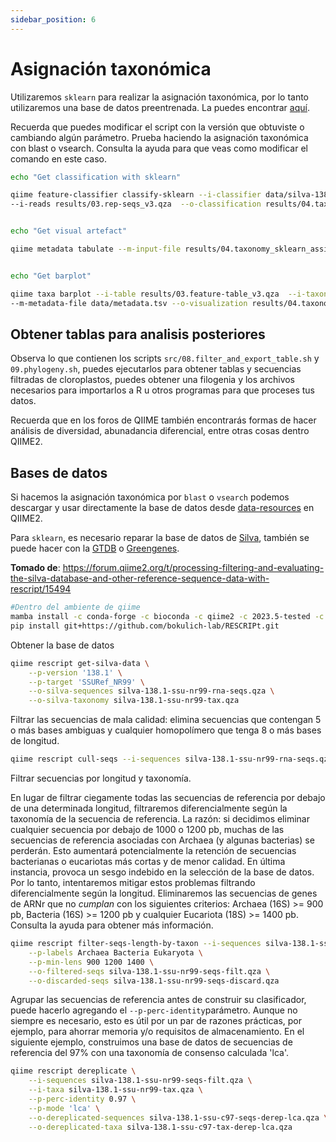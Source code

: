 ```yaml
---
sidebar_position: 6
---
```


# Asignación taxonómica

   Utilizaremos `sklearn` para realizar la asignación taxonómica, por lo tanto utilizaremos una base de datos preentrenada. La puedes encontrar [aquí](https://docs.qiime2.org/2022.11/data-resources/).

   Recuerda que puedes modificar el script con la versión que obtuviste o cambiando algún parámetro.
   Prueba haciendo la asignación taxonómica con blast o vsearch. Consulta la ayuda para que veas como modificar el comando en este caso.

   ```bash
   echo "Get classification with sklearn"

qiime feature-classifier classify-sklearn --i-classifier data/silva-138-99-nb-classifier.qza \
--i-reads results/03.rep-seqs_v3.qza  --o-classification results/04.taxonomy_sklearn_assign.qza


echo "Get visual artefact"

qiime metadata tabulate --m-input-file results/04.taxonomy_sklearn_assign.qza --o-visualization results/04.taxonomy_sklearn_assign.qzv


echo "Get barplot"

qiime taxa barplot --i-table results/03.feature-table_v3.qza  --i-taxonomy results/04.taxonomy_sklearn_assign.qza \
 --m-metadata-file data/metadata.tsv --o-visualization results/04.taxonomy_sklearn_barplot.qzv
   ```

## Obtener tablas para analisis posteriores

Observa lo que contienen los scripts `src/08.filter_and_export_table.sh` y `09.phylogeny.sh`, puedes ejecutarlos para obtener tablas y secuencias filtradas de cloroplastos, puedes obtener una filogenia y los archivos necesarios para importarlos a R u otros programas para que proceses tus datos.

Recuerda que en los foros de QIIME también encontrarás formas de hacer análisis de diversidad, abunadancia diferencial, entre otras cosas dentro QIIME2.

## Bases de datos

Si hacemos la asignación taxonómica por `blast` o `vsearch` podemos descargar y usar directamente la base de datos desde [data-resources](https://docs.qiime2.org/2023.2/data-resources/) en QIIME2.

Para `sklearn`, es necesario reparar la base de datos de [Silva](https://www.arb-silva.de/), también se puede hacer con la [GTDB](https://data.gtdb.ecogenomic.org/) o [Greengenes](http://ftp.microbio.me/greengenes_release/2022.10/).

**Tomado de**: https://forum.qiime2.org/t/processing-filtering-and-evaluating-the-silva-database-and-other-reference-sequence-data-with-rescript/15494

```bash
#Dentro del ambiente de qiime
mamba install -c conda-forge -c bioconda -c qiime2 -c 2023.5-tested -c defaults xmltodict 'q2-types-genomics>2023.2' ncbi-datasets-pylib
pip install git+https://github.com/bokulich-lab/RESCRIPt.git

```

Obtener la base de datos

```bash
qiime rescript get-silva-data \
    --p-version '138.1' \
    --p-target 'SSURef_NR99' \
    --o-silva-sequences silva-138.1-ssu-nr99-rna-seqs.qza \
    --o-silva-taxonomy silva-138.1-ssu-nr99-tax.qza
```

Filtrar las secuencias de mala calidad: elimina secuencias que contengan 5 o más bases ambiguas y cualquier homopolímero que tenga 8 o más bases de longitud. 

```bash
qiime rescript cull-seqs --i-sequences silva-138.1-ssu-nr99-rna-seqs.qza --o-clean-sequences silva-138.1-ssu-nr99-seqs-cleaned.qza
```

Filtrar secuencias por longitud y taxonomía.

En lugar de filtrar ciegamente todas las secuencias de referencia por debajo de una determinada longitud, filtraremos diferencialmente según la taxonomía de la secuencia de referencia. La razón: si decidimos eliminar cualquier secuencia por debajo de 1000 o 1200 pb, muchas de las secuencias de referencia asociadas con Archaea (y algunas bacterias) se perderán. Esto aumentará potencialmente la retención de secuencias bacterianas o eucariotas más cortas y de menor calidad. En última instancia, provoca un sesgo indebido en la selección de la base de datos. Por lo tanto, intentaremos mitigar estos problemas filtrando diferencialmente según la longitud. Eliminaremos las secuencias de genes de ARNr que no *cumplan* con los siguientes criterios: Archaea (16S) >= 900 pb, Bacteria (16S) >= 1200 pb y cualquier Eucariota (18S) >= 1400 pb. Consulta la ayuda para obtener más información.

```bash
qiime rescript filter-seqs-length-by-taxon --i-sequences silva-138.1-ssu-nr99-seqs-cleaned.qza --i-taxonomy silva-138.1-ssu-nr99-tax.qza \
    --p-labels Archaea Bacteria Eukaryota \
    --p-min-lens 900 1200 1400 \
    --o-filtered-seqs silva-138.1-ssu-nr99-seqs-filt.qza \
    --o-discarded-seqs silva-138.1-ssu-nr99-seqs-discard.qza
```

Agrupar las secuencias de referencia antes de construir su clasificador, puede hacerlo agregando el `--p-perc-identity`parámetro. Aunque no siempre es necesario, esto es útil por un par de razones prácticas, por ejemplo, para ahorrar memoria y/o requisitos de almacenamiento. En el siguiente ejemplo, construimos una base de datos de secuencias de referencia del 97% con una taxonomía de consenso calculada 'lca'. 

```bash
qiime rescript dereplicate \
    --i-sequences silva-138.1-ssu-nr99-seqs-filt.qza \
    --i-taxa silva-138.1-ssu-nr99-tax.qza \
    --p-perc-identity 0.97 \
    --p-mode 'lca' \
    --o-dereplicated-sequences silva-138.1-ssu-c97-seqs-derep-lca.qza \
    --o-dereplicated-taxa silva-138.1-ssu-c97-tax-derep-lca.qza
```